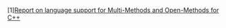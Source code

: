 [1][Report on language support for Multi-Methods and Open-Methods for C++](http://www.open-std.org/jtc1/sc22/wg21/docs/papers/2007/n2216.pdf)
